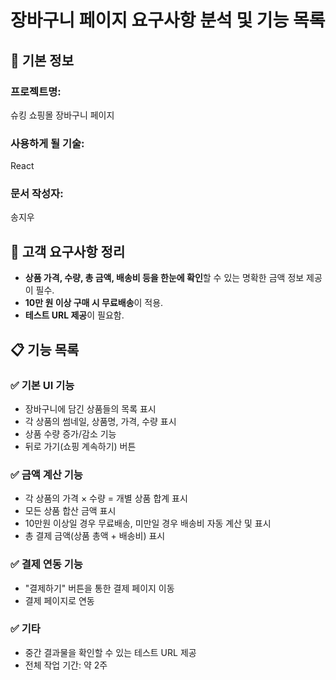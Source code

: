 # 장바구니 페이지 요구사항 분석 및 기능 목록

## 📌 기본 정보
### 프로젝트명: 
슈킹 쇼핑몰 장바구니 페이지

### 사용하게 될 기술: 
React

### 문서 작성자: 
송지우

## 📝 고객 요구사항 정리
- **상품 가격, 수량, 총 금액, 배송비 등을 한눈에 확인**할 수 있는 명확한 금액 정보 제공이 필수.
- **10만 원 이상 구매 시 무료배송**이 적용.
- **테스트 URL 제공**이 필요함.
  
## 📋 기능 목록
### ✅ 기본 UI 기능
- 장바구니에 담긴 상품들의 목록 표시
- 각 상품의 썸네일, 상품명, 가격, 수량 표시
- 상품 수량 증가/감소 기능
- 뒤로 가기(쇼핑 계속하기) 버튼

### ✅ 금액 계산 기능
- 각 상품의 가격 × 수량 = 개별 상품 합계 표시
- 모든 상품 합산 금액 표시
- 10만원 이상일 경우 무료배송, 미만일 경우 배송비 자동 계산 및 표시
- 총 결제 금액(상품 총액 + 배송비) 표시

### ✅ 결제 연동 기능
- "결제하기" 버튼을 통한 결제 페이지 이동
- 결제 페이지로 연동

### ✅ 기타
- 중간 결과물을 확인할 수 있는 테스트 URL 제공
- 전체 작업 기간: 약 2주
